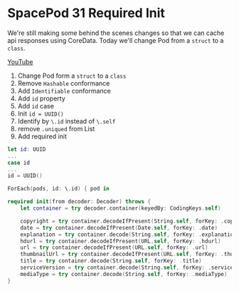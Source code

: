 # SpacePod 31 Required Init

We're still making some behind the scenes changes so that we can cache api responses using CoreData. Today we'll change Pod from a `struct` to a `class`.

[YouTube](https://youtu.be/FqV8eGpnmSw)

1. Change Pod form a `struct` to a `class`
2. Remove `Hashable` conformance
3. Add `Identifiable` conformance
4. Add `id` property
5. Add `id` case
6. Init `id = UUID()`
7. Identify by `\.id` instead of `\.self`
8. remove `.uniqued` from List
9. Add required init

```swift
let id: UUID
...
case id
...
id = UUID()
```

```swift
ForEach(pods, id: \.id) { pod in
```

```swift
required init(from decoder: Decoder) throws {
    let container = try decoder.container(keyedBy: CodingKeys.self)

    copyright = try container.decodeIfPresent(String.self, forKey: .copyright)
    date = try container.decodeIfPresent(Date.self, forKey: .date)
    explanation = try container.decode(String.self, forKey: .explanation)
    hdurl = try container.decodeIfPresent(URL.self, forKey: .hdurl)
    url = try container.decodeIfPresent(URL.self, forKey: .url)
    thumbnailUrl = try container.decodeIfPresent(URL.self, forKey: .thumbnailUrl)
    title = try container.decode(String.self, forKey: .title)
    serviceVersion = try container.decode(String.self, forKey: .serviceVersion)
    mediaType = try container.decode(String.self, forKey: .mediaType)
}
```
